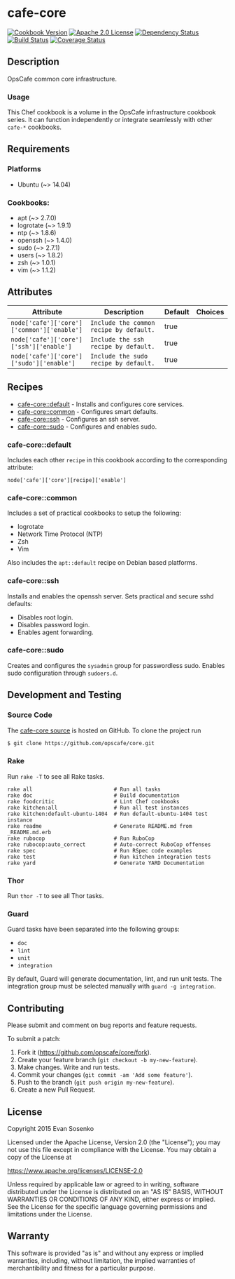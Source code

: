 # cafe-core

[![Cookbook Version](https://img.shields.io/cookbook/v/cafe-core.svg)](https://supermarket.chef.io/cookbooks/cafe-core)
[![Apache 2.0 License](https://img.shields.io/github/license/opscafe/core.svg)](./LICENSE.txt)
[![Dependency Status](https://img.shields.io/gemnasium/opscafe/core.svg)](https://gemnasium.com/opscafe/core)
[![Build Status](https://img.shields.io/travis/opscafe/core.svg)](https://travis-ci.org/opscafe/core)
[![Coverage Status](https://img.shields.io/codecov/c/github/opscafe/core.svg)](https://codecov.io/github/opscafe/core)

## Description

OpsCafe common core infrastructure.

### Usage

This Chef cookbook is a volume in the
OpsCafe infrastructure cookbook series.
It can function independently
or integrate seamlessly with other `cafe-*` cookbooks.


## Requirements

### Platforms

* Ubuntu (~> 14.04)

### Cookbooks:

* apt (~> 2.7.0)
* logrotate (~> 1.9.1)
* ntp (~> 1.8.6)
* openssh (~> 1.4.0)
* sudo (~> 2.7.1)
* users (~> 1.8.2)
* zsh (~> 1.0.1)
* vim (~> 1.1.2)

## Attributes

Attribute | Description | Default | Choices
----------|-------------|---------|--------
`node['cafe']['core']['common']['enable']` | `Include the common recipe by default.` | true |
`node['cafe']['core']['ssh']['enable']` | `Include the ssh recipe by default.` | true |
`node['cafe']['core']['sudo']['enable']` | `Include the sudo recipe by default.` | true |

## Recipes

* [cafe-core::default](#cafe-coredefault) - Installs and configures core services.
* [cafe-core::common](#cafe-corecommon) - Configures smart defaults.
* [cafe-core::ssh](#cafe-coressh) - Configures an ssh server.
* [cafe-core::sudo](#cafe-coresudo) - Configures and enables sudo.

### cafe-core::default

Includes each other `recipe` in this cookbook according to
the corresponding attribute:

```
node['cafe']['core'][recipe]['enable']
```


### cafe-core::common

Includes a set of practical cookbooks to setup the following:

- logrotate
- Network Time Protocol (NTP)
- Zsh
- Vim

Also includes the `apt::default` recipe on Debian based platforms.


### cafe-core::ssh

Installs and enables the openssh server.
Sets practical and secure sshd defaults:

- Disables root login.
- Disables password login.
- Enables agent forwarding.


### cafe-core::sudo

Creates and configures the `sysadmin` group for passwordless sudo.
Enables sudo configuration through `sudoers.d`.


## Development and Testing

### Source Code

The [cafe-core source](https://github.com/opscafe/core)
is hosted on GitHub.
To clone the project run

```bash
$ git clone https://github.com/opscafe/core.git
```

### Rake

Run `rake -T` to see all Rake tasks.

```
rake all                          # Run all tasks
rake doc                          # Build documentation
rake foodcritic                   # Lint Chef cookbooks
rake kitchen:all                  # Run all test instances
rake kitchen:default-ubuntu-1404  # Run default-ubuntu-1404 test instance
rake readme                       # Generate README.md from _README.md.erb
rake rubocop                      # Run RuboCop
rake rubocop:auto_correct         # Auto-correct RuboCop offenses
rake spec                         # Run RSpec code examples
rake test                         # Run kitchen integration tests
rake yard                         # Generate YARD Documentation
```

### Thor

Run `thor -T` to see all Thor tasks.

### Guard

Guard tasks have been separated into the following groups:

- `doc`
- `lint`
- `unit`
- `integration`

By default, Guard will generate documentation, lint, and run unit tests.
The integration group must be selected manually with `guard -g integration`.

## Contributing

Please submit and comment on bug reports and feature requests.

To submit a patch:

1. Fork it (https://github.com/opscafe/core/fork).
2. Create your feature branch (`git checkout -b my-new-feature`).
3. Make changes. Write and run tests.
4. Commit your changes (`git commit -am 'Add some feature'`).
5. Push to the branch (`git push origin my-new-feature`).
6. Create a new Pull Request.

## License

Copyright 2015 Evan Sosenko

Licensed under the Apache License, Version 2.0 (the "License");
you may not use this file except in compliance with the License.
You may obtain a copy of the License at

https://www.apache.org/licenses/LICENSE-2.0

Unless required by applicable law or agreed to in writing, software
distributed under the License is distributed on an "AS IS" BASIS,
WITHOUT WARRANTIES OR CONDITIONS OF ANY KIND, either express or implied.
See the License for the specific language governing permissions and
limitations under the License.

## Warranty

This software is provided "as is" and without any express or
implied warranties, including, without limitation, the implied
warranties of merchantibility and fitness for a particular
purpose.
